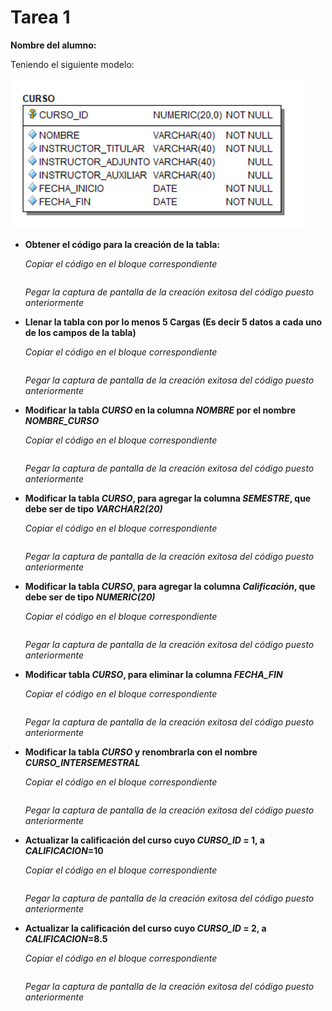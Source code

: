 # Tarea 1

**Nombre del alumno:** 

Teniendo el siguiente modelo:

![2](2.PNG)



- **Obtener el código para la creación de la tabla:**

  *Copiar el código en el bloque correspondiente*

  ```sql
  
  ```

  *Pegar la captura de pantalla de la creación exitosa del código puesto anteriormente*

  

- **Llenar la tabla con por lo menos 5 Cargas (Es decir 5 datos a cada uno de los campos de la tabla)**

  *Copiar el código en el bloque correspondiente*

  ```sql
  
  ```

  *Pegar la captura de pantalla de la creación exitosa del código puesto anteriormente*

  

- **Modificar la tabla *CURSO* en la columna *NOMBRE* por el nombre *NOMBRE_CURSO***

  *Copiar el código en el bloque correspondiente*

  ```sql
  
  ```

  *Pegar la captura de pantalla de la creación exitosa del código puesto anteriormente*

  

- **Modificar la tabla *CURSO*, para agregar la columna *SEMESTRE*, que debe ser de tipo *VARCHAR2(20)***

  *Copiar el código en el bloque correspondiente*

  ```sql
  
  ```

  *Pegar la captura de pantalla de la creación exitosa del código puesto anteriormente*

  

- **Modificar la tabla *CURSO*, para agregar la columna *Calificación*, que debe ser de tipo *NUMERIC(20)***

  *Copiar el código en el bloque correspondiente*

  ```sql
  
  ```

  *Pegar la captura de pantalla de la creación exitosa del código puesto anteriormente*

  

- **Modificar tabla *CURSO*, para eliminar la columna *FECHA_FIN***

  *Copiar el código en el bloque correspondiente*

  ```sql
  
  ```

  *Pegar la captura de pantalla de la creación exitosa del código puesto anteriormente*

  

- **Modificar la tabla *CURSO* y renombrarla con el nombre *CURSO_INTERSEMESTRAL***

  *Copiar el código en el bloque correspondiente*

  ```sql
  
  ```

  *Pegar la captura de pantalla de la creación exitosa del código puesto anteriormente*

  

- **Actualizar la calificación del  curso cuyo *CURSO_ID* = 1, a *CALIFICACION*=10**

  *Copiar el código en el bloque correspondiente*

  ```sql
  
  ```

  *Pegar la captura de pantalla de la creación exitosa del código puesto anteriormente*

  

- **Actualizar la calificación del  curso cuyo *CURSO_ID* = 2, a *CALIFICACION*=8.5**

  *Copiar el código en el bloque correspondiente*

  ```sql
  
  ```

  *Pegar la captura de pantalla de la creación exitosa del código puesto anteriormente*

